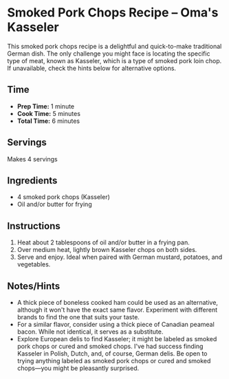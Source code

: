 # Smoked Pork Chops Recipe – Oma's Kasseler

This smoked pork chops recipe is a delightful and quick-to-make traditional German dish. The only challenge you might face is locating the specific type of meat, known as Kasseler, which is a type of smoked pork loin chop. If unavailable, check the hints below for alternative options.

## Time

- **Prep Time:** 1 minute
- **Cook Time:** 5 minutes
- **Total Time:** 6 minutes

## Servings

Makes 4 servings

## Ingredients

- 4 smoked pork chops (Kasseler)
- Oil and/or butter for frying

## Instructions

1. Heat about 2 tablespoons of oil and/or butter in a frying pan.
2. Over medium heat, lightly brown Kasseler chops on both sides.
3. Serve and enjoy. Ideal when paired with German mustard, potatoes, and vegetables.

## Notes/Hints

- A thick piece of boneless cooked ham could be used as an alternative, although it won't have the exact same flavor. Experiment with different brands to find the one that suits your taste.
- For a similar flavor, consider using a thick piece of Canadian peameal bacon. While not identical, it serves as a substitute.
- Explore European delis to find Kasseler; it might be labeled as smoked pork chops or cured and smoked chops. I've had success finding Kasseler in Polish, Dutch, and, of course, German delis. Be open to trying anything labeled as smoked pork chops or cured and smoked chops—you might be pleasantly surprised.

